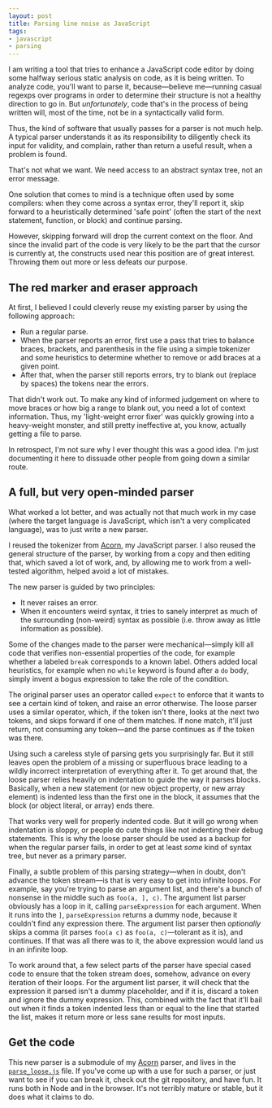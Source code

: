 ```yaml
---
layout: post
title: Parsing line noise as JavaScript
tags:
- javascript
- parsing
---
```


I am writing a tool that tries to enhance a JavaScript code editor by
doing some halfway serious static analysis on code, as it is being
written. To analyze code, you'll want to parse it, because—believe
me—running casual regexps over programs in order to determine their
structure is not a healthy direction to go in. But *unfortunately*,
code that's in the process of being written will, most of the time,
not be in a syntactically valid form.

Thus, the kind of software that usually passes for a parser is not
much help. A typical parser understands it as its responsibility to
diligently check its input for validity, and complain, rather than
return a useful result, when a problem is found.

That's not what we want. We need access to an abstract syntax tree,
not an error message.

One solution that comes to mind is a technique often used by some
compilers: when they come across a syntax error, they'll report it,
skip forward to a heuristically determined 'safe point' (often the
start of the next statement, function, or block) and continue parsing.

However, skipping forward will drop the current context on the floor.
And since the invalid part of the code is very likely to be the part
that the cursor is currently at, the constructs used near this
position are of great interest. Throwing them out more or less defeats
our purpose.

## The red marker and eraser approach

At first, I believed I could cleverly reuse my existing parser by
using the following approach:

* Run a regular parse.
* When the parser reports an error, first use a pass that tries to
  balance braces, brackets, and parenthesis in the file using a simple
  tokenizer and some heuristics to determine whether to remove or add
  braces at a given point.
* After that, when the parser still reports errors, try to blank out
  (replace by spaces) the tokens near the errors.

That didn't work out. To make any kind of informed judgement on where
to move braces or how big a range to blank out, you need a lot of
context information. Thus, my 'light-weight error fixer' was quickly
growing into a heavy-weight monster, and still pretty ineffective at,
you know, actually getting a file to parse.

In retrospect, I'm not sure why I ever thought this was a good idea.
I'm just documenting it here to dissuade other people from going down
a similar route.

## A full, but very open-minded parser

What worked a lot better, and was actually not that much work in my
case (where the target language is JavaScript, which isn't a very
complicated language), was to just write a new parser.

I reused the tokenizer from [Acorn][ac], my JavaScript parser. I also
reused the general structure of the parser, by working from a copy and
then editing that, which saved a lot of work, and, by allowing me to
work from a well-tested algorithm, helped avoid a lot of mistakes.

[ac]: acorn.html

The new parser is guided by two principles:

* It never raises an error.
* When it encounters weird syntax, it tries to sanely interpret as
  much of the surrounding (non-weird) syntax as possible (i.e. throw
  away as little information as possible).

Some of the changes made to the parser were mechanical—simply kill all
code that verifies non-essential properties of the code, for example
whether a labeled `break` corresponds to a known label. Others added
local heuristics, for example when no `while` keyword is found after a
`do` body, simply invent a bogus expression to take the role of the
condition.

The original parser uses an operator called `expect` to enforce that
it wants to see a certain kind of token, and raise an error otherwise.
The loose parser uses a similar operator, which, if the token isn't
there, looks at the next two tokens, and skips forward if one of them
matches. If none match, it'll just return, not consuming any token—and
the parse continues as if the token was there.

Using such a careless style of parsing gets you surprisingly far. But
it still leaves open the problem of a missing or superfluous brace
leading to a wildly incorrect interpretation of everything after it.
To get around that, the loose parser relies heavily on indentation to
guide the way it parses blocks. Basically, when a new statement (or
new object property, or new array element) is indented less than the
first one in the block, it assumes that the block (or object literal,
or array) ends there.

That works very well for properly indented code. But it will go wrong
when indentation is sloppy, or people do cute things like not
indenting their debug statements. This is why the loose parser should
be used as a backup for when the regular parser fails, in order to get
at least *some* kind of syntax tree, but never as a primary parser.

Finally, a subtle problem of this parsing strategy—when in doubt,
don't advance the token stream—is that is very easy to get into
infinite loops. For example, say you're trying to parse an argument
list, and there's a bunch of nonsense in the middle such as `foo(a, ],
c)`. The argument list parser obviously has a loop in it, calling
`parseExpression` for each argument. When it runs into the `]`,
`parseExpression` returns a dummy node, because it couldn't find any
expression there. The argument list parser then *optionally* skips a
comma (it parses `foo(a c)` as `foo(a, c)`—tolerant as it is), and
continues. If that was all there was to it, the above expression would
land us in an infinite loop.

To work around that, a few select parts of the parser have special
cased code to ensure that the token stream does, somehow, advance on
every iteration of their loops. For the argument list parser, it will
check that the expression it parsed isn't a dummy placeholder, and if
it is, discard a token and ignore the dummy expression. This, combined
with the fact that it'll bail out when it finds a token indented less
than or equal to the line that started the list, makes it return more
or less sane results for most inputs.

## Get the code

This new parser is a submodule of my [Acorn][ac] parser, and lives in
the [`parse_loose.js`][pl] file. If you've come up with a use for such
a parser, or just want to see if you can break it, check out the git
repository, and have fun. It runs both in Node and in the browser.
It's not terribly mature or stable, but it does what it claims to do.

[pl]: https://github.com/marijnh/acorn/blob/master/acorn_loose.js
